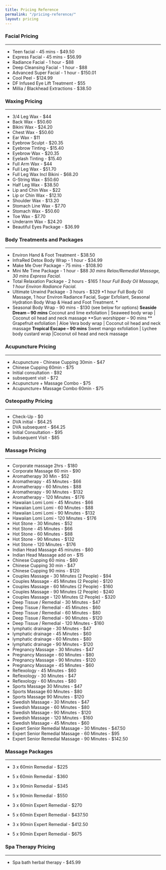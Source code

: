 ```yaml
---
title: Pricing Reference
permalink: "/pricing-reference/"
layout: pricing
---
```


### Facial Pricing
----
* Teen facial - 45 mins - $49.50
* Express Facial - 45 mins - $56.99
* Radiance Facial - 1 hour - $88
* Deep Cleansing Facial - 1 hour - $88
* Advanced Super Facial - 1 hour - $150.01
* Cool Peel - $124.99
* DF Infused Eye Lift Treatment - $55
* Millia / Blackhead Extractions - $38.50

### Waxing Pricing
----
* 3/4 Leg Wax - $44
* Back Wax - $50.60
* Bikini Wax - $24.20
* Chest Wax - $50.60
* Ear Wax - $11
* Eyebrow Sculpt - $20.35
* Eyebrow Tinting - $15.40
* Eyebrow Wax - $20.35
* Eyelash Tinting - $15.40
* Full Arm Wax - $44
* Full Leg Wax - $51.70
* Full Leg Wax Incl Bikini - $68.20
* G-String Wax - $50.60
* Half Leg Wax - $38.50
* Lip and Chin Wax - $22
* Lip or Chin Wax - $12.10
* Shoulder Wax - $13.20
* Stomach Line Wax - $7.70
* Stomach Wax - $50.60
* Toe Wax - $7.70
* Underarm Wax - $24.20
* Beautiful Eyes Package - $36.99

### Body Treatments and Packages
----

* Environ Hand & Foot Treatment - $38.50
* InfraRed Detox Body Wrap - 1 hour - $34.99
* Make Me Over Package - 75 mins - $108.90
* Mini Me Time Package - 1 hour - $88
*30 mins Relax/Remedial Massage, 30 mins Express Facial.*
* Total Relaxation Package - 2 hours - $165
*1 hour Full Body Oil Massage, 1 hour Environ Radiance Facial.*
* Ultimate Unwind Package - 3 hours - $329
*1 hour Full Body Oil Massage, 1 hour Environ Radiance Facial, Sugar Exfoliant, Seasonal Hydration Body Wrap & Head and Foot Treatment. *
* Seasonal Body Wrap - 90 mins - $130 (see below for options)
**Seaside Dream – 90 mins**
Coconut and lime exfoliation | Seaweed body wrap | Coconut oil head and neck massage
**Sun worshipper – 90 mins **
Grapefruit exfoliation | Aloe Vera body wrap | Coconut oil head and neck massage
**Tropical Escape – 90 mins**
Sweet mango exfoliation | Lychee body custard wrap |Coconut oil head and neck massage

### Acupuncture Pricing
----

* Acupuncture - Chinese Cupping 30min - $47
* Chinese Cupping 60min - $75
* Initial consultation - $92
* subsequent visit - $72
* Acupuncture + Massage Combo - $75
* Acupuncture+ Massage Combo 60min - $75

### Osteopathy Pricing
----

* Check-Up - $0
* DVA initial - $64.25
* DVA subsequent - $64.25
* Initial Consultation - $95
* Subsequent Visit - $85

### Massage Pricing
----

* Corporate massage 2hrs - $180
* Corporate Massage 60 min - $90
* Aromatherapy 30 Min - $52
* Aromatherapy - 45 Minutes - $66
* Aromatherapy - 60 Minutes - $88
* Aromatherapy - 90 Minutes - $132
* Aromatherapy - 120 Minutes - $176
* Hawaiian Lomi Lomi - 45 Minutes - $66
* Hawaiian Lomi Lomi - 60 Minutes - $88
* Hawaiian Lomi Lomi - 90 Minutes - $132
* Hawaiian Lomi Lomi - 120 Minutes - $176
* Hot Stone - 30 Minutes - $52
* Hot Stone - 45 Minutes - $66
* Hot Stone - 60 Minutes - $88
* Hot Stone - 90 Minutes - $132
* Hot Stone - 120 Minutes - $176
* Indian Head Massage 45 minutes - $60
* Indian Head Massage add on - $15
* Chinese Cupping 60 mins - $80
* Chinese Cupping 30 min - $47
* Chinese Cupping 90 mins - $120
* Couples Massage - 30 Minutes (2 People) - $94
* Couples Massage - 45 Minutes (2 People) - $120
* Couples Massage - 60 Minutes (2 People) - $160
* Couples Massage - 90 Minutes (2 People) - $240
* Couples Massage - 120 Minutes (2 People) - $320
* Deep Tissue / Remedial - 30 Minutes - $47
* Deep Tissue / Remedial - 45 Minutes - $60
* Deep Tissue / Remedial - 60 Minutes - $80
* Deep Tissue / Remedial - 90 Minutes - $120
* Deep Tissue / Remedial - 120 Minutes - $160
* lymphatic drainage - 30 Minutes - $47
* lymphatic drainage - 45 Minutes - $60
* lymphatic drainage - 60 Minutes - $80
* lymphatic drainage - 90 Minutes - $120
* Pregnancy Massage - 30 Minutes - $47
* Pregnancy Massage - 60 Minutes - $80
* Pregnancy Massage - 90 Minutes - $120
* Pregnancy Massage - 45 Minutes - $60
* Reflexology - 45 Minutes - $60
* Reflexology - 30 Minutes - $47
* Reflexology - 60 Minutes - $80
* Sports Massage 30 Minutes - $47
* Sports Massage 60 Minutes - $80
* Sports Massage 90 Minutes - $120
* Swedish Massage - 30 Minutes - $47
* Swedish Massage - 60 Minutes - $80
* Swedish Massage - 90 Minutes - $120
* Swedish Massage - 120 Minutes - $160
* Swedish Massage - 45 Minutes - $60
* Expert Senior Remedial Massage - 30 Minutes - $47.50
* Expert Senior Remedial Massage - 60 Minutes - $95
* Expert Senior Remedial Massage - 90 Minutes - $142.50

### Massage Packages 
----

* 3 x 60min Remedial - $225 
* 5 x 60min Remedial - $360 
* 3 x 90min Remedial - $345 
* 5 x 90min Remedial - $550

* 3 x 60min Expert Remedial - $270
* 5 x 60min Expert Remedial - $437.50 
* 3 x 90min Expert Remedial - $412.50 
* 5 x 90min Expert Remedial - $675 

### Spa Therapy Pricing
----
* Spa bath herbal therapy - $45.99


